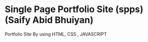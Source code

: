 # Single Page Portfolio Site (spps) (Saify Abid Bhuiyan)
Portfolio Site
By using HTML, CSS , JAVASCRIPT
